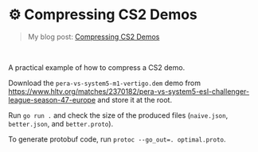 # ⚙️ Compressing CS2 Demos
> My blog post: [Compressing CS2 Demos](https://healeycodes.com/compressing-cs2-demos)

<br>

A practical example of how to compress a CS2 demo.

Download the `pera-vs-system5-m1-vertigo.dem` demo from https://www.hltv.org/matches/2370182/pera-vs-system5-esl-challenger-league-season-47-europe and store it at the root.

Run `go run .` and check the size of the produced files (`naive.json`, `better.json`, and `better.proto`).

To generate protobuf code, run `protoc --go_out=. optimal.proto`.
